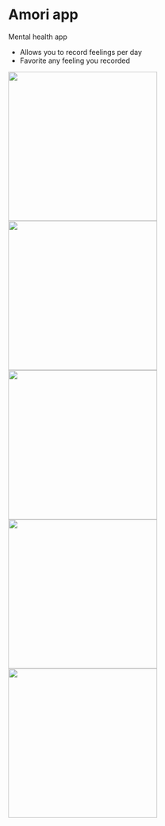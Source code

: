 # Amori app
Mental health app

- Allows you to record feelings per day
- Favorite any feeling you recorded
<img src="https://github.com/jjlamach/amori/assets/32489610/3a461c63-f1c5-4176-a1e8-580942033efd" width="300">
<img src="https://github.com/jjlamach/amori/assets/32489610/8d0d6dff-1c76-42c9-856e-1b52327df954" width="300">
<img src="https://github.com/jjlamach/amori/assets/32489610/9298037b-8c25-459f-a360-49e13f1857ca" width="300">
<img src="https://github.com/jjlamach/amori/assets/32489610/701dd3e9-e0ad-40ee-8cc0-534f52293eea" width="300">
<img src="https://github.com/jjlamach/amori/assets/32489610/24aecabe-9519-4fe6-866d-c820fa30085e" width="300">
